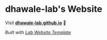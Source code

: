
# dhawale-lab's Website

Visit **[dhawale-lab.github.io](https://dhawale-lab.github.io)** 🚀

_Built with [Lab Website Template](https://greene-lab.gitbook.io/lab-website-template-docs)_

